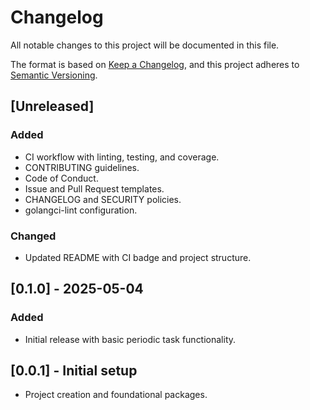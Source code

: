 # Changelog

All notable changes to this project will be documented in this file.

The format is based on [Keep a Changelog](https://keepachangelog.com/en/1.0.0/), and this project adheres to [Semantic Versioning](https://semver.org/spec/v2.0.0.html).

## [Unreleased]

### Added
- CI workflow with linting, testing, and coverage.
- CONTRIBUTING guidelines.
- Code of Conduct.
- Issue and Pull Request templates.
- CHANGELOG and SECURITY policies.
- golangci-lint configuration.

### Changed
- Updated README with CI badge and project structure.

## [0.1.0] - 2025-05-04

### Added
- Initial release with basic periodic task functionality.

## [0.0.1] - Initial setup
- Project creation and foundational packages.
